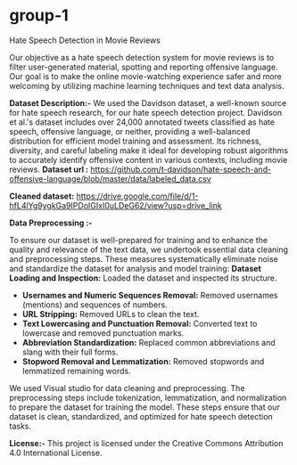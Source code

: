 # group-1

Hate Speech Detection in Movie Reviews

Our objective as a hate speech detection system for movie reviews is to filter user-generated material, spotting and reporting offensive language. Our goal is to make the online movie-watching experience safer and more welcoming by utilizing machine learning techniques and text data analysis.

**Dataset Description:-** 
We used the Davidson dataset, a well-known source for hate speech research, for our hate speech detection project. Davidson et al.'s dataset includes over 24,000 annotated tweets classified as hate speech, offensive language, or neither, providing a well-balanced distribution for efficient model training and assessment. Its richness, diversity, and careful labeling make it ideal for developing robust algorithms to accurately identify offensive content in various contexts, including movie reviews.
**Dataset url :** https://github.com/t-davidson/hate-speech-and-offensive-language/blob/master/data/labeled_data.csv

**Cleaned dataset:** https://drive.google.com/file/d/1-hfL4lYg9ygkGa9IPDoIGIxI0uLDeG62/view?usp=drive_link

**Data Preprocessing :-**

To ensure our dataset is well-prepared for training and to enhance the quality and relevance of the text data, we undertook essential data cleaning and preprocessing steps. These measures systematically eliminate noise and standardize the dataset for analysis and model training:
 **Dataset Loading and Inspection:** Loaded the dataset and inspected its structure.
- **Usernames and Numeric Sequences Removal:** Removed usernames (mentions) and sequences of numbers.
- **URL Stripping:** Removed URLs to clean the text.
- **Text Lowercasing and Punctuation Removal:** Converted text to lowercase and removed punctuation marks.
- **Abbreviation Standardization:** Replaced common abbreviations and slang with their full forms.
- **Stopword Removal and Lemmatization:** Removed stopwords and lemmatized remaining words.

We used Visual studio for data cleaning and preprocessing. The preprocessing steps include tokenization, lemmatization, and normalization to prepare the dataset for training the model. These steps ensure that our dataset is clean, standardized, and optimized for hate speech detection tasks.

**License:-**
This project is licensed under the Creative Commons Attribution 4.0 International License.
